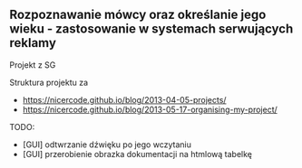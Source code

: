 ## Rozpoznawanie mówcy oraz określanie jego wieku - zastosowanie w systemach serwujących reklamy

Projekt z SG  
  

Struktura projektu za 
- https://nicercode.github.io/blog/2013-04-05-projects/
- https://nicercode.github.io/blog/2013-05-17-organising-my-project/  

TODO:  
- [GUI] odtwrzanie dźwięku po jego wczytaniu
- [GUI] przerobienie obrazka dokumentacji na htmlową tabelkę
